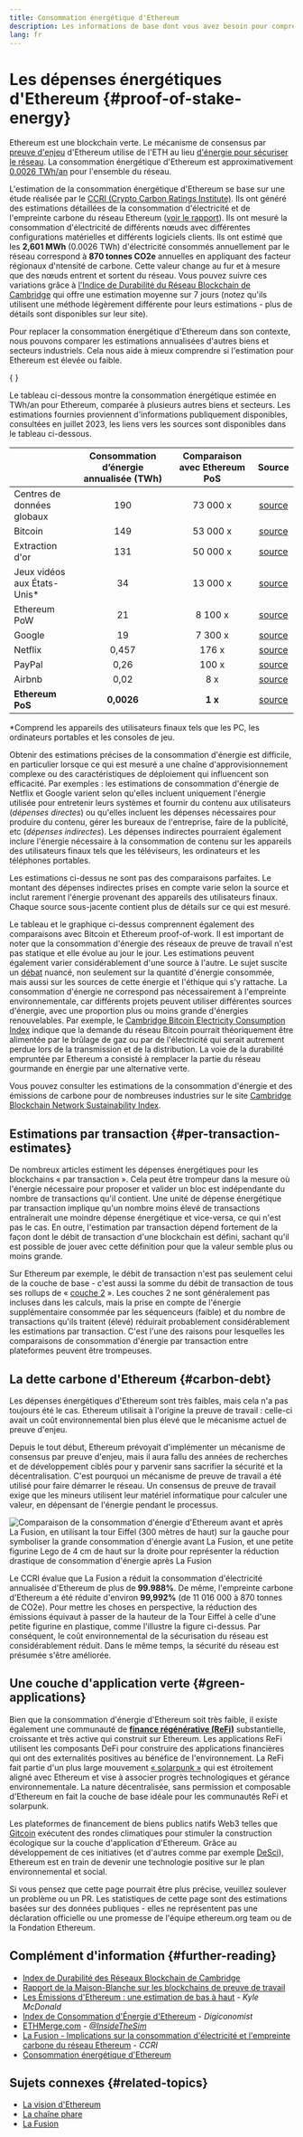 ```yaml
---
title: Consommation énergétique d'Ethereum
description: Les informations de base dont vous avez besoin pour comprendre la consommation d'énergie d'Ethereum.
lang: fr
---
```


# Les dépenses énergétiques d'Ethereum \{#proof-of-stake-energy}

Ethereum est une blockchain verte. Le mécanisme de consensus par [preuve d'enjeu](/developers/docs/consensus-mechanisms/pos) d'Ethereum utilise de l'ETH au lieu [d'énergie pour sécuriser le réseau](/developers/docs/consensus-mechanisms/pow). La consommation énergétique d'Ethereum est approximativement [0.0026 TWh/an](https://carbon-ratings.com/eth-report-2022) pour l'ensemble du réseau.

L'estimation de la consommation énergétique d'Ethereum se base sur une étude réalisée par le [CCRI (Crypto Carbon Ratings Institute)](https://carbon-ratings.com). Ils ont généré des estimations détaillées de la consommation d'électricité et de l'empreinte carbone du réseau Ethereum ([voir le rapport](https://carbon-ratings.com/eth-report-2022)). Ils ont mesuré la consommation d'électricité de différents nœuds avec différentes configurations matérielles et différents logiciels clients. Ils ont estimé que les **2,601 MWh** (0.0026 TWh) d'électricité consommés annuellement par le réseau correspond à **870 tonnes CO2e** annuelles en appliquant des facteur régionaux d'ntensité de carbone. Cette valeur change au fur et à mesure que des nœuds entrent et sortent du réseau. Vous pouvez suivre ces variations grâce à [l'Indice de Durabilité du Réseau Blockchain de Cambridge](https://ccaf.io/cbnsi/ethereum) qui offre une estimation moyenne sur 7 jours (notez qu'ils utilisent une méthode légèrement différente pour leurs estimations - plus de détails sont disponibles sur leur site).

Pour replacer la consommation énergétique d'Ethereum dans son contexte, nous pouvons comparer les estimations annualisées d'autres biens et secteurs industriels. Cela nous aide à mieux comprendre si l'estimation pour Ethereum est élevée ou faible.

{
<EnergyConsumptionChart />
}

Le tableau ci-dessous montre la consommation énergétique estimée en TWh/an pour Ethereum, comparée à plusieurs autres biens et secteurs. Les estimations fournies proviennent d'informations publiquement disponibles, consultées en juillet 2023, les liens vers les sources sont disponibles dans le tableau ci-dessous.

|                              | Consommation d’énergie annualisée (TWh) | Comparaison avec Ethereum PoS |                                                                                      Source                                                                                       |
| :--------------------------- | :-------------------------------------: | :---------------------------: | :-------------------------------------------------------------------------------------------------------------------------------------------------------------------------------: |
| Centres de données globaux   |                   190                   |           73 000 x            |                                    [source](https://www.iea.org/commentaries/data-centres-and-energy-from-global-headlines-to-local-headaches)                                    |
| Bitcoin                      |                   149                   |           53 000 x            |                                                                 [source](https://ccaf.io/cbnsi/cbeci/comparisons)                                                                 |
| Extraction d'or              |                   131                   |           50 000 x            |                                                                 [source](https://ccaf.io/cbnsi/cbeci/comparisons)                                                                 |
| Jeux vidéos aux États-Unis\* |                   34                    |           13 000 x            |                 [source](https://www.researchgate.net/publication/336909520_Toward_Greener_Gaming_Estimating_National_Energy_Use_and_Energy_Efficiency_Potential)                 |
| Ethereum PoW                 |                   21                    |            8 100 x            |                                                                    [source](https://ccaf.io/cbnsi/ethereum/1)                                                                     |
| Google                       |                   19                    |            7 300 x            |                                           [source](https://www.gstatic.com/gumdrop/sustainability/google-2022-environmental-report.pdf)                                           |
| Netflix                      |                  0,457                  |             176 x             | [source](https://assets.ctfassets.net/4cd45et68cgf/7B2bKCqkXDfHLadrjrNWD8/e44583e5b288bdf61e8bf3d7f8562884/2021_US_EN_Netflix_EnvironmentalSocialGovernanceReport-2021_Final.pdf) |
| PayPal                       |                  0,26                   |             100 x             |                                 [source](<https://s202.q4cdn.com/805890769/files/doc_downloads/global-impact/CDP_Climate_Change_PayPal-(1).pdf>)                                  |
| Airbnb                       |                  0,02                   |              8 x              |                              [source](<https://s26.q4cdn.com/656283129/files/doc_downloads/governance_doc_updated/Airbnb-ESG-Factsheet-(Final).pdf>)                              |
| **Ethereum PoS**             |               **0,0026**                |            **1 x**            |                                                               [source](https://carbon-ratings.com/eth-report-2022)                                                                |

\*Comprend les appareils des utilisateurs finaux tels que les PC, les ordinateurs portables et les consoles de jeu.

Obtenir des estimations précises de la consommation d'énergie est difficile, en particulier lorsque ce qui est mesuré a une chaîne d'approvisionnement complexe ou des caractéristiques de déploiement qui influencent son efficacité. Par exemples : les estimations de consommation d'énergie de Netflix et Google varient selon qu'elles incluent uniquement l'énergie utilisée pour entretenir leurs systèmes et fournir du contenu aux utilisateurs (_dépenses directes_) ou qu'elles incluent les dépenses nécessaires pour produire du contenu, gérer les bureaux de l'entreprise, faire de la publicité, etc (_dépenses indirectes_). Les dépenses indirectes pourraient également inclure l'énergie nécessaire à la consommation de contenu sur les appareils des utilisateurs finaux tels que les téléviseurs, les ordinateurs et les téléphones portables.

Les estimations ci-dessus ne sont pas des comparaisons parfaites. Le montant des dépenses indirectes prises en compte varie selon la source et inclut rarement l'énergie provenant des appareils des utilisateurs finaux. Chaque source sous-jacente contient plus de détails sur ce qui est mesuré.

Le tableau et le graphique ci-dessus comprennent également des comparaisons avec Bitcoin et Ethereum proof-of-work. Il est important de noter que la consommation d'énergie des réseaux de preuve de travail n'est pas statique et elle évolue au jour le jour. Les estimations peuvent également varier considérablement d'une source à l'autre. Le sujet suscite un [débat](https://www.coindesk.com/business/2020/05/19/the-last-word-on-bitcoins-energy-consumption/) nuancé, non seulement sur la quantité d'énergie consommée, mais aussi sur les sources de cette énergie et l'éthique qui s'y rattache. La consommation d'énergie ne correspond pas nécessairement à l'empreinte environnementale, car différents projets peuvent utiliser différentes sources d'énergie, avec une proportion plus ou moins grande d'énergies renouvelables. Par exemple, le [Cambridge Bitcoin Electricity Consumption Index](https://ccaf.io/cbnsi/cbeci/comparisons) indique que la demande du réseau Bitcoin pourrait théoriquement être alimentée par le brûlage de gaz ou par de l'électricité qui serait autrement perdue lors de la transmission et de la distribution. La voie de la durabilité empruntée par Ethereum a consisté à remplacer la partie du réseau gourmande en énergie par une alternative verte.

Vous pouvez consulter les estimations de la consommation d'énergie et des émissions de carbone pour de nombreuses industries sur le site [Cambridge Blockchain Network Sustainability Index](https://ccaf.io/cbnsi/ethereum).

## Estimations par transaction \{#per-transaction-estimates}

De nombreux articles estiment les dépenses énergétiques pour les blockchains « par transaction ». Cela peut être trompeur dans la mesure où l'énergie nécessaire pour proposer et valider un bloc est indépendante du nombre de transactions qu'il contient. Une unité de dépense énergétique par transaction implique qu'un nombre moins élevé de transactions entraînerait une moindre dépense énergétique et vice-versa, ce qui n'est pas le cas. En outre, l'estimation par transaction dépend fortement de la façon dont le débit de transaction d'une blockchain est défini, sachant qu'il est possible de jouer avec cette définition pour que la valeur semble plus ou moins grande.

Sur Ethereum par exemple, le débit de transaction n'est pas seulement celui de la couche de base - c'est aussi la somme du débit de transaction de tous ses rollups de « [couche 2](/layer-2/) ». Les couches 2 ne sont généralement pas incluses dans les calculs, mais la prise en compte de l'énergie supplémentaire consommée par les séquenceurs (faible) et du nombre de transactions qu'ils traitent (élevé) réduirait probablement considérablement les estimations par transaction. C'est l'une des raisons pour lesquelles les comparaisons de consommation d'énergie par transaction entre plateformes peuvent être trompeuses.

## La dette carbone d'Ethereum \{#carbon-debt}

Les dépenses énergétiques d'Ethereum sont très faibles, mais cela n'a pas toujours été le cas. Ethereum utilisait à l'origine la preuve de travail : celle-ci avait un coût environnemental bien plus élevé que le mécanisme actuel de preuve d'enjeu.

Depuis le tout début, Ethereum prévoyait d'implémenter un mécanisme de consensus par preuve d'enjeu, mais il aura fallu des années de recherches et de développement ciblés pour y parvenir sans sacrifier la sécurité et la décentralisation. C'est pourquoi un mécanisme de preuve de travail a été utilisé pour faire démarrer le réseau. Un consensus de preuve de travail exige que les mineurs utilisent leur matériel informatique pour calculer une valeur, en dépensant de l'énergie pendant le processus.

![Comparaison de la consommation d'énergie d'Ethereum avant et après La Fusion, en utilisant la tour Eiffel (300 mètres de haut) sur la gauche pour symboliser la grande consommation d'énergie avant La Fusion, et une petite figurine Lego de 4 cm de haut sur la droite pour représenter la réduction drastique de consommation d'énergie après La Fusion](energy_consumption_pre_post_merge.png)

Le CCRI évalue que La Fusion a réduit la consommation d'électricité annualisée d'Ethereum de plus de **99.988%**. De même, l'empreinte carbone d'Ethereum a été réduite d'environ **99,992%** (de 11 016 000 à 870 tonnes de CO2e). Pour mettre les choses en perspective, la réduction des émissions équivaut à passer de la hauteur de la Tour Eiffel à celle d'une petite figurine en plastique, comme l'illustre la figure ci-dessus. Par conséquent, le coût environnemental de la sécurisation du réseau est considérablement réduit. Dans le même temps, la sécurité du réseau est présumée s'être améliorée.

## Une couche d'application verte \{#green-applications}

Bien que la consommation d'énergie d'Ethereum soit très faible, il existe également une communauté de [**finance régénérative (ReFi)**](/refi/) substantielle, croissante et très active qui construit sur Ethereum. Les applications ReFi utilisent les composants DeFi pour construire des applications financières qui ont des externalités positives au bénéfice de l'environnement. La ReFi fait partie d'un plus large mouvement [« solarpunk »](https://en.wikipedia.org/wiki/Solarpunk) qui est étroitement aligné avec Ethereum et vise à associer progrès technologiques et gérance environnementale. La nature décentralisée, sans permission et composable d'Ethereum en fait la couche de base idéale pour les communautés ReFi et solarpunk.

Les plateformes de financement de biens publics natifs Web3 telles que [Gitcoin](https://gitcoin.co) exécutent des rondes climatiques pour stimuler la construction écologique sur la couche d'application d'Ethereum. Grâce au développement de ces initiatives (et d'autres comme par exemple [DeSci](/desci/)), Ethereum est en train de devenir une technologie positive sur le plan environnemental et social.

<InfoBanner emoji=":evergreen_tree:">
  Si vous pensez que cette page pourrait être plus précise, veuillez soulever un problème ou un PR. Les statistiques de cette page sont des estimations basées sur des données publiques - elles ne représentent pas une déclaration officielle ou une promesse de l'équipe ethereum.org team ou de la Fondation Ethereum.
</InfoBanner>

## Complément d'information \{#further-reading}

- [Index de Durabilité des Réseaux Blockchain de Cambridge](https://ccaf.io/cbnsi/ethereum)
- [Rapport de la Maison-Blanche sur les blockchains de preuve de travail](https://www.whitehouse.gov/wp-content/uploads/2022/09/09-2022-Crypto-Assets-and-Climate-Report.pdf)
- [Les Émissions d'Ethereum : une estimation de bas à haut](https://kylemcdonald.github.io/ethereum-emissions/) - _Kyle McDonald_
- [Index de Consommation d'Énergie d'Ethereum](https://digiconomist.net/ethereum-energy-consumption/) - _Digiconomist_
- [ETHMerge.com](https://ethmerge.com/) - _[@InsideTheSim](https://twitter.com/InsideTheSim)_
- [La Fusion - Implications sur la consommation d'électricité et l'empreinte carbone du réseau Ethereum](https://carbon-ratings.com/eth-report-2022) - _CCRI_
- [Consommation énergétique d'Ethereum](https://mirror.xyz/jmcook.eth/ODpCLtO4Kq7SCVFbU4He8o8kXs418ZZDTj0lpYlZkR8)

## Sujets connexes \{#related-topics}

- [La vision d'Ethereum](/roadmap/vision/)
- [La chaîne phare](/roadmap/beacon-chain)
- [La Fusion](/roadmap/merge/)
